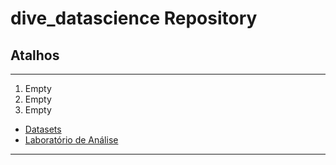 # dive_datascience Repository

## Atalhos
------------
1. Empty
1. Empty
1. Empty


* [Datasets](https://github.com/Jownao/dive_datascience/tree/main/datasets)  
* [Laboratório de Análise](https://github.com/Jownao/dive_datascience/tree/main/lab)  
---------------
